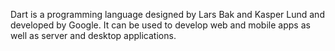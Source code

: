 Dart is a programming language designed by Lars Bak and Kasper Lund and developed by Google. It can be used to develop web and mobile apps as well as server and desktop applications.